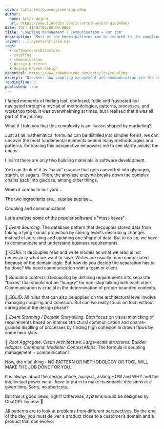```yaml
---
cover: /articles/overengineering.webp
author:
  name: Artur Wojnar
  url: https://www.linkedin.com/in/artur-wojnar-a19349a6/
date: 2024-11-03T00:00:00.000Z
title: "Coupling management + Communication = Our job"
description: "Most of the known patterns can be reduced to the coupling control. Get to know how this reasoning can help you simplify your solutions."
layout: ../layouts/article.njk
tags:
  - software-architecture
  - coupling
  - communication
  - design-patterns
  - domain-driven-design
canonical: https://www.knowhowcode.dev/articles/coupling
excerpt: "Discover how coupling management and communication are the fundamental building blocks of all software development methodologies and patterns"
readingTime: 6
published: true
---
```



I faced moments of feeling lost, confused, futile and frustrated as I navigated through a myriad of methodologies, patterns, processes, and workshop tools. It was overwhelming at times, but I realised that it was all part of the journey.  
  
What if I told you that this complexity is an illusion shaped by marketing?  
  
Just as all mathematical formulas can be distilled into simpler forms, we can uncover the most fundamental elements behind many methodologies and patterns. Embracing this perspective empowers me to see clarity amidst the chaos.  
  
I learnt there are only two building materials in software development.  
  
You can think of it as “basic” glucose that gets converted into glycogen, starch, or sugars. Then, the amylase enzyme breaks down the complex chains back into glucose, among other things.  
  
When it comes to our yard…  
  
The two ingredients are… suprise suprise…  
  
Coupling and communication!  
  
Let's analyse some of the popular software's "must-haves":  

🤌 _Event Sourcing_. The database pattern that decouples stored data from taking a tying-hands projection by storing events describing changes instead of persisting and updating one shape of data. But to do so, we have to communicate and understand business requirements.  
  
🤜 _CQRS_. It decouples read and write models as what we read is not necessarily what we want to save. Writes are usually more complicated because of the domain logic. But how do you decide the separation has to be done? We need communication with a team or client.  
  
🤙 _Bounded contexts_. Decoupling by distilling requirements into separate “boxes” that should not be “hungry” for non-stop talking with each other. Communication is crucial in the determination of proper bounded contexts.  
  
🫶 _SOLID_. All rules that can also be applied on the architectural level involve managing coupling and cohesion. But can we really focus on tech without caring about the design phase?  
  
🫱 _Event Storming / Domain Storytelling_. Both focus on visual mimicking of requirements based on intense structural communication and coarse-grained distilling of processes by finding high cohesion in drawn flows by some heuristics.  
  
🤟 _Root Aggregate. Clean Architecture. Large-scale structures. Builder. Adapter. Command. Mediator. Context Maps_. The formula is coupling management + communication!  
  
Now, the vital thing - NO PATTERN OR METHODOLOGY OR TOOL WILL MAKE THE JOB DONE FOR YOU.  
  
It is always about the design phase, analysis, asking HOW and WHY and the intellectual power we all have to put in to make reasonable decisions at a given time. Sorry, no shortcuts.  
  
But this is good news, right? Otherwise, systems would be designed by ChatGPT by now 🫣  
  
All patterns are to look at problems from different perspectives. By the end of the day, you must deliver a product close to a customer’s domain and a product that can evolve.

<img class="article-image" src="/articles/overengineering.webp" alt="" loading="eager" fetchpriority="high" />